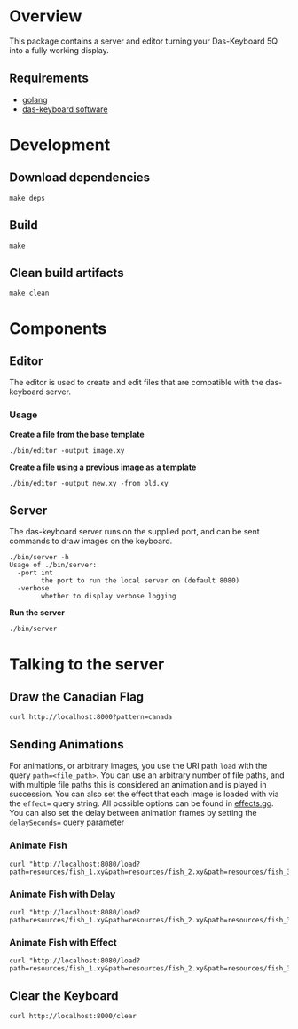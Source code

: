# Overview
This package contains a server and editor turning your Das-Keyboard 5Q into a fully working display.

## Requirements
* [golang](https://golang.org/doc/install)
* [das-keyboard software](https://www.daskeyboard.io/get-started/software/)

# Development

## Download dependencies

```
make deps
```

## Build

```
make
```

## Clean build artifacts

```
make clean
```

# Components

## Editor
The editor is used to create and edit files that are compatible with the das-keyboard server.

### Usage

**Create a file from the base template** 
```
./bin/editor -output image.xy
```

**Create a file using a previous image as a template** 
```
./bin/editor -output new.xy -from old.xy
```

## Server
The das-keyboard server runs on the supplied port, and can be sent commands to draw images on the keyboard.

```
./bin/server -h
Usage of ./bin/server:
  -port int
        the port to run the local server on (default 8080)
  -verbose
        whether to display verbose logging
```

**Run the server**
```
./bin/server
```

# Talking to the server
## Draw the Canadian Flag
```
curl http://localhost:8000?pattern=canada
```

## Sending Animations
For animations, or arbitrary images, you use the URI path `load` with the query `path=<file_path>`. You can use an arbitrary number of file paths, and with multiple file paths this is considered an animation and is played in succession. You can also set the effect that each image is loaded with via the `effect=` query string. All possible options can be found in [effects.go](src/keyboard/effects.go). You can also set the delay between animation frames by setting the `delaySeconds=` query parameter

### Animate Fish
```
curl "http://localhost:8080/load?path=resources/fish_1.xy&path=resources/fish_2.xy&path=resources/fish_3.xy&path=resources/fish_4.xy&path=resources/fish_5.xy&path=resources/fish_6.xy&path=resources/fish_7.xy&path=resources/fish_8.xy&path=resources/fish_9.xy"
```

### Animate Fish with Delay
```
curl "http://localhost:8080/load?path=resources/fish_1.xy&path=resources/fish_2.xy&path=resources/fish_3.xy&path=resources/fish_4.xy&path=resources/fish_5.xy&path=resources/fish_6.xy&path=resources/fish_7.xy&path=resources/fish_8.xy&path=resources/fish_9.xy&delaySeconds=3"
```

### Animate Fish with Effect
```
curl "http://localhost:8080/load?path=resources/fish_1.xy&path=resources/fish_2.xy&path=resources/fish_3.xy&path=resources/fish_4.xy&path=resources/fish_5.xy&path=resources/fish_6.xy&path=resources/fish_7.xy&path=resources/fish_8.xy&path=resources/fish_9.xy&effect=breathe"
```

## Clear the Keyboard
```
curl http://localhost:8000/clear
```
